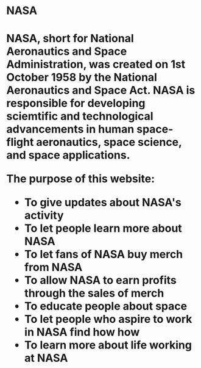 <h1>NASA<h1>
NASA, short for National Aeronautics and Space Administration, was created on 1st October 1958 by the National Aeronautics and Space Act. NASA is responsible for developing sciemtific and technological advancements in human space-flight aeronautics, space science, and space applications. 

The purpose of this website:
- To give updates about NASA's activity
- To let people learn more about NASA
- To let fans of NASA buy merch from NASA
- To allow NASA to earn profits through the sales of merch
- To educate people about space
- To let people who aspire to work in NASA find how how
- To learn more about life working at NASA

